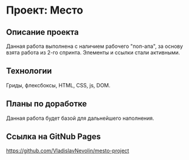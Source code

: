 # Проект: Место

## Описание проекта
Данная работа выполнена с наличием рабочего "поп-апа", за основу взята работа из 2-го спринта. Элементы и ссылки стали активными.

## Технологии
Гриды, флексбоксы, HTML, CSS, js, DOM.

## Планы по доработке
Данная работа будет базой для дальнейшего наполнения.  

## Ссылка на GitNub Pages
https://github.com/VladislavNevolin/mesto-project